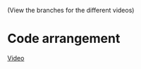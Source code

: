 (View the branches for the different videos)

# Code arrangement

[Video](https://www.loom.com/share/10e4d89e5156472d9240916d28f6b1dd?sid=82c49729-927a-4afb-aed1-748e16ef8c66)

